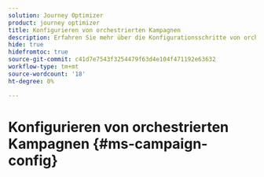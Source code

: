 ```yaml
---
solution: Journey Optimizer
product: journey optimizer
title: Konfigurieren von orchestrierten Kampagnen
description: Erfahren Sie mehr über die Konfigurationsschritte von orchestrierten Kampagnen mit Adobe Journey Optimizer
hide: true
hidefromtoc: true
source-git-commit: c41d7e7543f3254479f63d4e104f471192e63632
workflow-type: tm+mt
source-wordcount: '18'
ht-degree: 0%

---
```


# Konfigurieren von orchestrierten Kampagnen {#ms-campaign-config}

